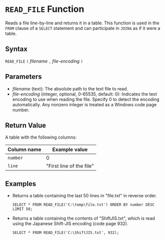 # `READ_FILE` Function

Reads a file line-by-line and returns it in a table. This function is used in the `FROM` clause of a `SELECT` statement and can participate in `JOIN`s as if it were a table.

## Syntax

`READ_FILE` `(` *filename* `,` *file-encoding* `)`

## Parameters

- *filename* (text): The absolute path to the text file to read.
- *file-encoding* (integer, optional, 0-65535, default: 0): Indicates the text encoding to use when reading the file. Specify 0 to detect the encoding automatically. Any nonzero integer is treated as a Windows code page number.

## Return Value

A table with the following columns:

Column name | Example value
--- | ---
`number` | 0
`line` | "First line of the file"

## Examples

- Returns a table containing the last 50 lines in "file.txt" in reverse order.

    ```
    SELECT * FROM READ_FILE('C:\temp\file.txt') ORDER BY number DESC LIMIT 50;
    ```

- Returns a table containing the contents of "ShiftJIS.txt", which is read using the Japanese Shift-JIS encoding (code page 932).

    ```
    SELECT * FROM READ_FILE('C:\ShiftJIS.txt', 932);
    ```
